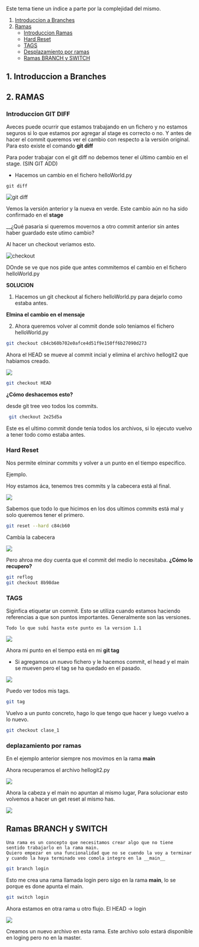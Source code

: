 Este tema tiene un índice a parte por la complejidad  del mismo.

1. [Introduccion a Branches](#introduccion-a-branches)
2. [Ramas](#2.-ramas)
    * [Introduccion Ramas](#Introduccion-git-diff)
    * [Hard Reset](#hard-reset)
    * [TAGS](#tags)
    * [Desplazamiento por ramas](#deplazamiento-por-ramas)
    * [Ramas BRANCH y SWITCH](#ramas-branch-y-switch)


## 1. Introduccion a Branches

## 2. RAMAS

### Introduccion GIT DIFF

Aveces puede ocurrir que estamos trabajando en un fichero y no estamos seguros si lo que estamos por agregar al stage es correcto o no. Y antes de hacer el commit queremos ver el cambio con respecto a la versión original. Para esto existe el comando __git diff__

Para poder trabajar con el git diff no debemos tener el último cambio en el stage. (SIN GIT ADD)

* Hacemos un cambio en el fichero helloWorld.py

```bach
git diff
```
![git diff](img/git_diff_status.png)

Vemos la versión anterior y la nueva en verde. Este cambio aún no ha sido confirmado en el __stage__

__¿Qué pasaria si queremos movernos a otro commit anterior sin antes haber guardado este utimo cambio?

Al hacer un checkout veriamos esto.

![checkout](img/checkout_problema.png)

DOnde se ve que nos pide que antes commitemos el cambio en el fichero helloWorld.py


**SOLUCION**

1. Hacemos un git checkout al fichero helloWorld.py para dejarlo como estaba antes.

__Elmina el cambio en el mensaje__

2. Ahora queremos volver al commit donde solo teniamos el fichero helloWorld.py

```bash
git checkout c84cb60b702e0afce4d51f9e150ff6b27090d273
```

Ahora el HEAD se mueve al commit incial y elimina el archivo hellogit2 que habiamos creado.

![](img/checkout_final.png)


```bash
git checkout HEAD
```

__¿Cómo deshacemos esto?__

desde git tree veo todos los commits.

```bash
 git checkout 2e25d5a
```
Este es el ultimo commit donde tenia todos los archivos, si lo ejecuto vuelvo a tener todo como estaba antes.

### Hard Reset

Nos permite elminar commits y volver a un punto en el tiempo especifico.

Ejemplo.

Hoy estamos áca, tenemos tres commits y la cabecera está al final.

![](img/hard_reset.png)

Sabemos que todo lo que hicimos en los dos ultimos commits está mal y solo queremos tener el primero.

```bash
git reset --hard c84cb60
```
Cambia la cabecera

![](img/after_hard_reset.png)

Pero ahroa me doy cuenta que el commit del medio lo necesitaba. __¿Cómo lo recupero?__

```bash
git reflog
git checkout 8b98dae
```

### TAGS

Siginfica etiquetar un commit. Esto se utiliza cuando estamos haciendo referencias a que son puntos importantes. Generalmente son las versiones.

```
Todo lo que subí hasta este punto es la version 1.1
```

![](img/git_tag.png)

Ahora mi punto en el tiempo está en mi __git tag__

* Si agregamos un nuevo fichero y le hacemos commit, el head y el main se mueven pero el tag se ha quedado en el pasado.

![](img/after_git_commit_tag.png)

Puedo ver todos mis tags.

```bash
git tag
```

Vuelvo a un punto concreto, hago lo que tengo que hacer y luego vuelvo a lo nuevo.

```bash
git checkout clase_1
```

### deplazamiento por ramas

En el ejemplo anterior siempre nos movimos en la rama __main__ 

Ahora recuperamos el archivo hellogit2.py

![](img/afterhard_reset_checkout.png)

Ahora la cabeza y el main no apuntan al mismo lugar,
Para solucionar esto volvemos a hacer un get reset al mismo has.

![](img/after_hard_reselt_main.png)


## Ramas BRANCH y SWITCH

```
Una rama es un concepto que necesitamos crear algo que no tiene sentido trabajarlo en la rama main.
Quiero empezar en una funcionalidad que no se cuendo la voy a terminar y cuando la haya terminado veo comola integro en la __main__
```

```bash
git branch login
```

Esto me crea una rama llamada login pero sigo en la rama __main__, lo se porque es done apunta el main.

```bash
git switch login
```

Ahora estamos en otra rama u otro flujo. El HEAD -> login

![](img/branch_loging.png) 

Creamos un nuevo archivo en esta rama. Este archivo solo estará disponible en loging pero no en la master.